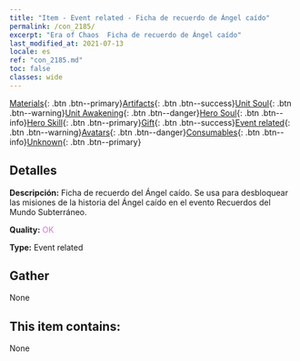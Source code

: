 ```yaml
---
title: "Item - Event related - Ficha de recuerdo de Ángel caído"
permalink: /con_2185/
excerpt: "Era of Chaos  Ficha de recuerdo de Ángel caído"
last_modified_at: 2021-07-13
locale: es
ref: "con_2185.md"
toc: false
classes: wide
---
```

 [Materials](/ItemsES/){: .btn .btn--primary}[Artifacts](/ItemsES/Artifacts/){: .btn .btn--success}[Unit Soul](/ItemsES/UnitSoul/){: .btn .btn--warning}[Unit Awakening](/ItemsES/UnitAwakening/){: .btn .btn--danger}[Hero Soul](/ItemsES/HeroSoul/){: .btn .btn--info}[Hero Skill](/ItemsES/HeroSkill/){: .btn .btn--primary}[Gift](/ItemsES/Gift/){: .btn .btn--success}[Event related](/ItemsES/Events/){: .btn .btn--warning}[Avatars](/ItemsES/Avatars/){: .btn .btn--danger}[Consumables](/ItemsES/Consumables/){: .btn .btn--info}[Unknown](/ItemsES/Unknown/){: .btn .btn--primary}

## Detalles
 **Descripción:** Ficha de recuerdo del Ángel caído. Se usa para desbloquear las misiones de la historia del Ángel caído en el evento Recuerdos del Mundo Subterráneo.

 **Quality:** <span style="color: #DA70D6">OK</span>

 **Type:** Event related

## Gather

  None

## This item contains:

  None


